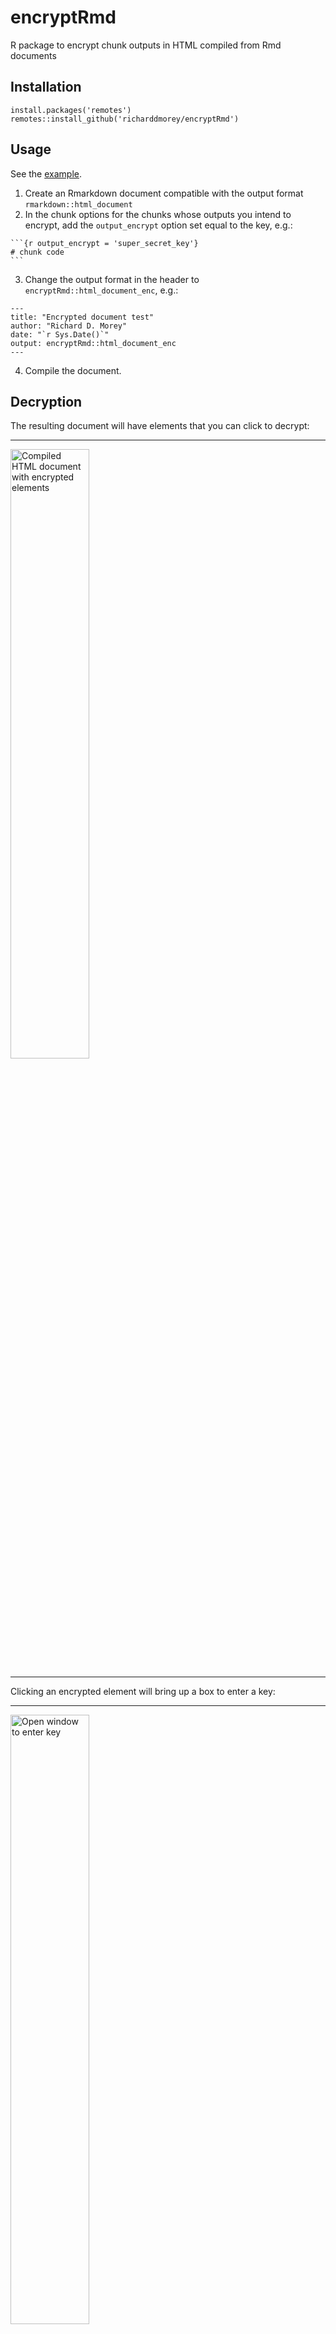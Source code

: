 # encryptRmd
R package to encrypt chunk outputs in HTML compiled from Rmd documents

## Installation

```
install.packages('remotes')
remotes::install_github('richarddmorey/encryptRmd')
```

## Usage

See the [example](https://github.com/richarddmorey/encryptRmd/blob/main/inst/examples/rmd_template.Rmd).

1. Create an Rmarkdown document compatible with the output format `rmarkdown::html_document`
2. In the chunk options for the chunks whose outputs you intend to encrypt, add the `output_encrypt` option set equal to the key, e.g.:

````
```{r output_encrypt = 'super_secret_key'}
# chunk code
```
````

3. Change the output format in the header to `encryptRmd::html_document_enc`, e.g.:

```
---
title: "Encrypted document test"
author: "Richard D. Morey"
date: "`r Sys.Date()`"
output: encryptRmd::html_document_enc
---
```

4. Compile the document.

## Decryption

The resulting document will have elements that you can click to decrypt:

---
<img alt="Compiled HTML document with encrypted elements" src="https://github.com/richarddmorey/encryptRmd/assets/1284826/6dc05cae-3b8e-4ff3-bc21-a5871844fd4b" style="width:50%;">

---

Clicking an encrypted element will bring up a box to enter a key:

---
<img alt="Open window to enter key" src="https://github.com/richarddmorey/encryptRmd/assets/1284826/510a4980-b081-43f7-a2e5-633150d6b456" style="width:50%;">

---

When you enter a key, all elements encrypted with that key will be decrypted and displayed.

---
<img alt="Page showing the first element decrypted" src="https://github.com/richarddmorey/encryptRmd/assets/1284826/8b04675c-119f-4bde-9452-8f3e0d29d632" style="width:50%;">

---

## Advanced usage

Will only encrypt elements that are handled by the `output` and `plot` [knitr hooks](https://bookdown.org/yihui/rmarkdown-cookbook/output-hooks.html). If you'd like to encrypt arbitrary content, you can use an `results='asis'` chunk and call the encryption function `encryptRmd::encrypt_content_html`.

If you'd like to use javascript to modify or apply rendering functions to the content after decryption, you can add a listener in the page for the event 'decrypted':

```
window.addEventListener('decrypted', function(e){
  const el = e.target;
  /* do stuff with el */
});
```

For an example, see the function that renders markdown and MathJax in [`inst/includes/encrypted_chunk.js`](https://github.com/richarddmorey/encryptRmd/blob/main/inst/includes/js/encrypted_chunk.js).
